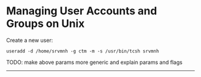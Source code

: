 # Managing User Accounts and Groups on Unix

Create a new user:

```
useradd -d /home/srvmnh -g ctm -m -s /usr/bin/tcsh srvmnh
```

TODO: make above params more generic and explain params and flags

-----------------------------
